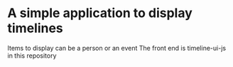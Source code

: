 # A simple application to display timelines
Items to display can be a person or an event
The front end is timeline-ui-js in this repository
